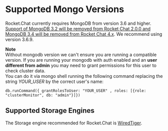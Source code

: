 # Supported Mongo Versions

Rocket.Chat currently requires MongoDB from version 3.6 and higher. [Support of MongoDB 3.2 will be removed from Rocket Chat 2.0.0 and MongoDB 3.4 will be removed from Rocket Chat 4.x](https://github.com/RocketChat/Rocket.Chat/pull/15199). We recommend using version 3.6.9.

**Note**   
 Without mongodb version we can't ensure you are running a compatible version. If you are running your mongodb with auth enabled and an **user different from admin** you may need to grant permissions for this user to check cluster data.   
 You can do it via mongo shell running the following command replacing the string _YOUR\_USER_ by the correct user\'s name:

```text
db.runCommand({ grantRolesToUser: "YOUR_USER" , roles: [{role: "clusterMonitor", db: "admin"}]})
```

## Supported Storage Engines

The Storage engine recommended for Rocket.Chat is [WiredTiger](https://docs.mongodb.com/manual/core/wiredtiger/).

